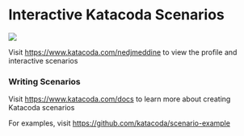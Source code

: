 # Interactive Katacoda Scenarios

[![](http://shields.katacoda.com/katacoda/nedjmeddine/count.svg)](https://www.katacoda.com/nedjmeddine "Get your profile on Katacoda.com")

Visit https://www.katacoda.com/nedjmeddine to view the profile and interactive scenarios

### Writing Scenarios
Visit https://www.katacoda.com/docs to learn more about creating Katacoda scenarios

For examples, visit https://github.com/katacoda/scenario-example

